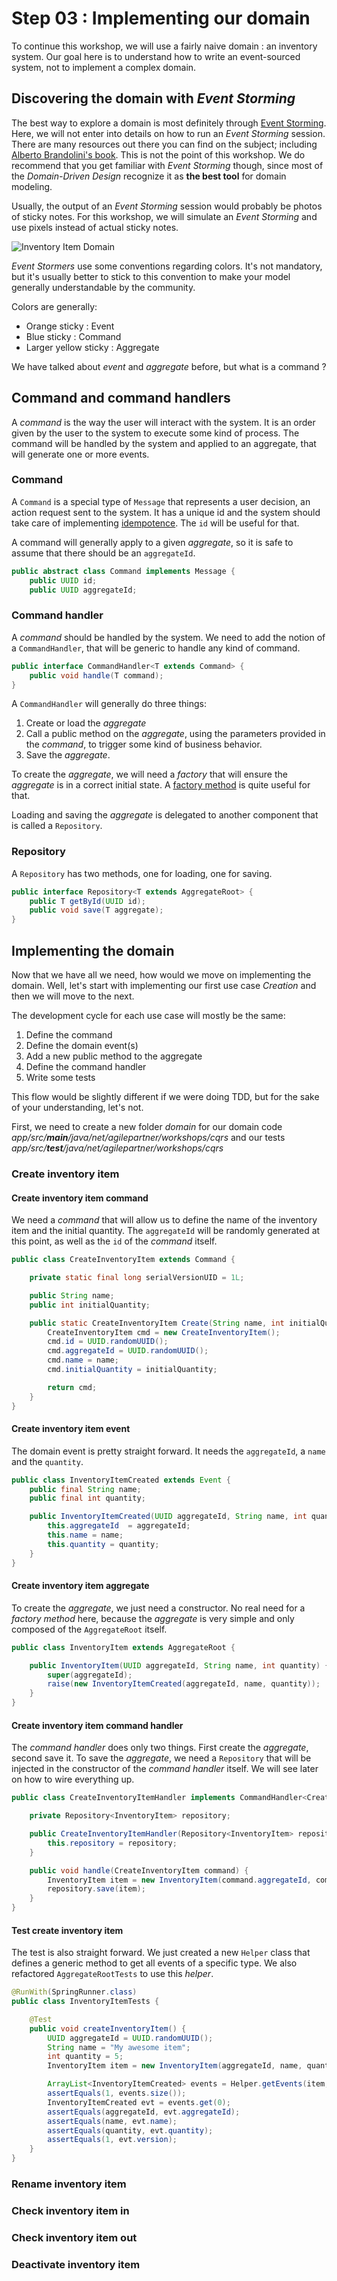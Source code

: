 # Step 03 : Implementing our domain

To continue this workshop, we will use a fairly naive domain : an inventory system. Our goal here is to understand how to write an event-sourced system, not to implement a complex domain.

## Discovering the domain with *Event Storming*

The best way to explore a domain is most definitely through [Event Storming](https://www.eventstorming.com/). Here, we will not enter into details on how to run an *Event Storming* session. There are many resources out there you can find on the subject; including [Alberto Brandolini's book](https://www.eventstorming.com/book/). This is not the point of this workshop. We do recommend that you get familiar with *Event Storming* though, since most of the *Domain-Driven Design* recognize it as **the best tool** for domain modeling.

Usually, the output of an *Event Storming* session would probably be photos of sticky notes. For this workshop, we will simulate an *Event Storming* and use pixels instead of actual sticky notes.

![Inventory Item Domain](files/InventoryItemDomain.jpg)

*Event Stormers* use some conventions regarding colors. It's not mandatory, but it's usually better to stick to this convention to make your model generally understandable by the community.

Colors are generally:

* Orange sticky : Event
* Blue sticky : Command
* Larger yellow sticky : Aggregate

We have talked about *event* and *aggregate* before, but what is a command ?

## Command and command handlers

A *command* is the way the user will interact with the system. It is an order given by the user to the system to execute some kind of process. The command will be handled by the system and applied to an aggregate, that will generate one or more events.

### Command

A `Command` is a special type of `Message` that represents a user decision, an action request sent to the system. It has a unique id and the system should take care of implementing [idempotence](https://en.wikipedia.org/wiki/Idempotence). The `id` will be useful for that.

A command will generally apply to a given *aggregate*, so it is safe to assume that there should be an `aggregateId`.

```Java
public abstract class Command implements Message {
    public UUID id;
    public UUID aggregateId;
```

### Command handler

A *command* should be handled by the system. We need to add the notion of a `CommandHandler`, that will be generic to handle any kind of command.

```Java
public interface CommandHandler<T extends Command> {
    public void handle(T command);
}
```

A `CommandHandler` will generally do three things:

1. Create or load the *aggregate*
2. Call a public method on the *aggregate*, using the parameters provided in the *command*, to trigger some kind of business behavior.
3. Save the *aggregate*.

To create the *aggregate*, we will need a *factory* that will ensure the *aggregate* is in a correct initial state. A [factory method](https://en.wikipedia.org/wiki/Factory_method_pattern) is quite useful for that. 

Loading and saving the *aggregate* is delegated to another component that is called a `Repository`.

### Repository

A `Repository` has two methods, one for loading, one for saving.

```Java
public interface Repository<T extends AggregateRoot> {
    public T getById(UUID id);
    public void save(T aggregate);
}
```

## Implementing the domain

Now that we have all we need, how would we move on implementing the domain. Well, let's start with implementing our first use case *Creation* and then we will move to the next.

The development cycle for each use case will mostly be the same:

1. Define the command
2. Define the domain event(s)
3. Add a new public method to the aggregate
4. Define the command handler
5. Write some tests

This flow would be slightly different if we were doing TDD, but for the sake of your understanding, let's not.

First, we need to create a new folder *domain* for our domain code *app/src/**main**/java/net/agilepartner/workshops/cqrs* and our tests *app/src/**test**/java/net/agilepartner/workshops/cqrs*

### Create inventory item

#### Create inventory item command

We need a *command* that will allow us to define the name of the inventory item and the initial quantity. The `aggregateId` will be randomly generated at this point, as well as the `id` of the *command* itself.

```Java
public class CreateInventoryItem extends Command {

    private static final long serialVersionUID = 1L;

    public String name;
    public int initialQuantity;

    public static CreateInventoryItem Create(String name, int initialQuantity) {
        CreateInventoryItem cmd = new CreateInventoryItem();
        cmd.id = UUID.randomUUID();
        cmd.aggregateId = UUID.randomUUID();
        cmd.name = name;
        cmd.initialQuantity = initialQuantity;

        return cmd;
    }
}
```

#### Create inventory item event

The domain event is pretty straight forward. It needs the `aggregateId`, a `name` and the `quantity`.

```Java
public class InventoryItemCreated extends Event {
    public final String name;
    public final int quantity;

    public InventoryItemCreated(UUID aggregateId, String name, int quantity) {
        this.aggregateId  = aggregateId;
        this.name = name;
        this.quantity = quantity;
    }
}
```

#### Create inventory item aggregate

To create the *aggregate*, we just need a constructor. No real need for a *factory method* here, because the *aggregate* is very simple and only composed of the `AggregateRoot` itself.

```Java
public class InventoryItem extends AggregateRoot {

    public InventoryItem(UUID aggregateId, String name, int quantity) {
        super(aggregateId);
        raise(new InventoryItemCreated(aggregateId, name, quantity));
    }
}
```

#### Create inventory item command handler

The *command handler* does only two things. First create the *aggregate*, second save it. To save the *aggregate*, we need a `Repository` that will be injected in the constructor of the *command handler* itself. We will see later on how to wire everything up.

```Java
public class CreateInventoryItemHandler implements CommandHandler<CreateInventoryItem> {

    private Repository<InventoryItem> repository;

    public CreateInventoryItemHandler(Repository<InventoryItem> repository) {
        this.repository = repository;
    } 

    public void handle(CreateInventoryItem command) {
        InventoryItem item = new InventoryItem(command.aggregateId, command.name, command.initialQuantity);
        repository.save(item);
    }
}
```

#### Test create inventory item

The test is also straight forward. We just created a new `Helper` class that defines a generic method to get all events of a specific type. We also refactored `AggregateRootTests` to use this *helper*.

```Java
@RunWith(SpringRunner.class)
public class InventoryItemTests {

    @Test
    public void createInventoryItem() {
        UUID aggregateId = UUID.randomUUID();
        String name = "My awesome item";
        int quantity = 5;
        InventoryItem item = new InventoryItem(aggregateId, name, quantity);

        ArrayList<InventoryItemCreated> events = Helper.getEvents(item, InventoryItemCreated.class);
        assertEquals(1, events.size());
        InventoryItemCreated evt = events.get(0);
        assertEquals(aggregateId, evt.aggregateId);
        assertEquals(name, evt.name);
        assertEquals(quantity, evt.quantity);
        assertEquals(1, evt.version);
    }
}
```

### Rename inventory item

### Check inventory item in

### Check inventory item out

### Deactivate inventory item
